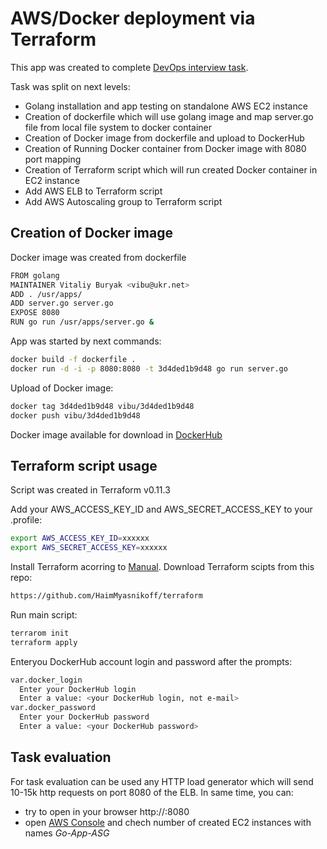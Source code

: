 # AWS/Docker deployment via Terraform
This app was created to complete [DevOps interview task](https://github.com/lukyanetsv/devops-interview-task).

Task was split on next levels:
- Golang installation and app testing on standalone AWS EC2 instance
- Creation of dockerfile which will use golang image and map server.go file from local file system to docker container
- Creation of Docker image from dockerfile and upload to DockerHub
- Creation of Running Docker container from Docker image with 8080 port mapping
- Creation of Terraform script which will run created Docker container in EC2 instance
- Add AWS ELB to Terraform script
- Add AWS Autoscaling group to Terraform script

## Creation of Docker image
Docker image was created from dockerfile
```sh
FROM golang
MAINTAINER Vitaliy Buryak <vibu@ukr.net>
ADD . /usr/apps/
ADD server.go server.go
EXPOSE 8080
RUN go run /usr/apps/server.go &
```

App was started by next commands:
```sh
docker build -f dockerfile .
docker run -d -i -p 8080:8080 -t 3d4ded1b9d48 go run server.go
```
Upload of Docker image:
```sh
docker tag 3d4ded1b9d48 vibu/3d4ded1b9d48
docker push vibu/3d4ded1b9d48
```

Docker image available for download in [DockerHub](https://hub.docker.com/r/vibu/3d4ded1b9d48/)
## Terraform script usage
Script was created in Terraform v0.11.3

Add your AWS_ACCESS_KEY_ID and AWS_SECRET_ACCESS_KEY to your .profile:
```sh
export AWS_ACCESS_KEY_ID=xxxxxx
export AWS_SECRET_ACCESS_KEY=xxxxxx
```
Install Terraform acorring to [Manual](https://www.terraform.io/intro/getting-started/install.html).
Download Terraform scipts from this repo:
```sh
https://github.com/HaimMyasnikoff/terraform
```
Run main script:
```sh
terrarom init
terraform apply
```
Enteryou DockerHub account login and password after the prompts:
```sh
var.docker_login
  Enter your DockerHub login
  Enter a value: <your DockerHub login, not e-mail>
var.docker_password
  Enter your DockerHub password
  Enter a value: <your DockerHub password>
```


## Task evaluation
For task evaluation can be used any HTTP load generator which will send 10-15k http requests on port 8080 of the ELB.
In same time, you can:
- try to open in your browser http://<ELB DNS name>:8080
- open [AWS Console](https://console.aws.amazon.com) and chech number of created EC2 instances with names *Go-App-ASG*




